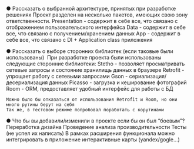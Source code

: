 ● Рассказать о выбранной архитектуре, принятых при разработке решениях
    Проект разделен на несколько пакетов, имеющих свою зону ответственности.
    Presentation - содержит в себе все, что связано с отображением пользовательского интерфейса
    Data - содержит в себе все, что связано с получением/хранением данных
    App - содержит в себе все, что связано с DI + Application class приложения

● Рассказать о выборе сторонних библиотек (если таковые были использованы) 
    При разработке проекта были использованы следующие сторонние библиотеки:
    Stetho - позволяет просматривать сетевые запросы и состояние хранилищь данных в браузере
    Retrofit - упрощает работу с сетевыми запросами
    Gson - сериализация/десериализация данных
    Picasso - загрузка и кеширование фотографий
    Room - ORM, предоставляет удобный интерфейс для работы с БД
    
    Можно было бы отказаться от использования Retrofit и Room, но они много рутины берут на себя 
    Так же, в тестовом режиме попробовал поработать с корутинами
    
● Что бы вы добавили/изменили в проекте если бы он был “боевым”?
    Переработка дизайна
    Проведение анализа производительности
    Тесты (не успел их написать)
    В рамках расширения функционала можно интегрировать в приложение интерактивные карты (yandex/gogle...)
